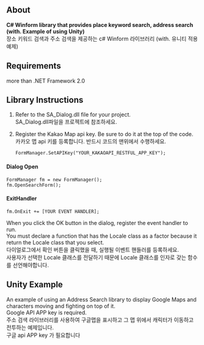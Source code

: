 ## About
**C# Winform library that provides place keyword search, address search (with. Example of using Unity)**<br>
장소 키워드 검색과 주소 검색을 제공하는 c# Winform 라이브러리 (with. 유니티 적용 예제)

## Requirements
more than .NET Framework 2.0


## Library Instructions 
1. Refer to the SA_Dialog.dll file for your project.<br>
    SA_Dialog.dll파일을 프로젝트에 참조하세요.


2. Register the Kakao Map api key. Be sure to do it at the top of the code.  <br>
    카카오 맵 api 키를 등록합니다. 반드시 코드의 맨위에서  수행하세요.
    ```
    FormManager.SetAPIKey("YOUR_KAKAOAPI_RESTFUL_APP_KEY");
    ```
#### Dialog Open
```
FormManager fm = new FormManager();
fm.OpenSearchForm();
```

#### ExitHandler
```
fm.OnExit += [YOUR EVENT HANDLER];
```
When you click the OK button in the dialog, register the event handler to run. <br>
You must declare a function that has the Locale class as a factor because it return the Locale class that you select.<br>
다이얼로그에서 확인 버튼을 클릭했을 때, 실행될 이벤트 핸들러를 등록하세요. <br>
사용자가 선택한 Locale 클래스를 전달하기 때문에 Locale 클래스를 인자로 갖는 함수를 선언해야합니다.


## Unity Example
An example of using an Address Search library to display Google Maps and characters moving and fighting on top of it.<br>
Google API APP key is required.<br>
주소 검색 라이브러리를 사용하여 구글맵을 표시하고 그 맵 위에서 캐릭터가 이동하고 전투하는 예제입니다.<br>
구글 api APP key 가 필요합니다<br>
